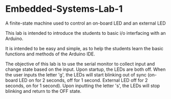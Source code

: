 # Embedded-Systems-Lab-1
A finite-state machine used to control an on-board LED and an external LED

This lab is intended to introduce the students to basic i/o interfacing with an Arduino.

It is intended to be easy and simple, as to help the students learn the basic functions
  and methods of the Arduino IDE.

The objective of this lab is to use the serial monitor to collect input and change state
  based on the input. Upon startup, the LEDs are both off. When the user inputs the letter
  'g', the LEDs will start blinking out of sync (on-board LED on for 2 seconds, off for 1
  second. External LED off for 2 seconds, on for 1 second). Upon inputting the letter 's',
  the LEDs will stop blinking and return to the OFF state.

